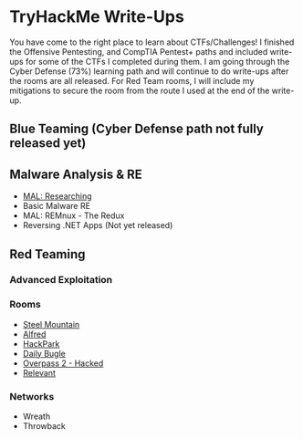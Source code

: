 # TryHackMe Write-Ups
You have come to the right place to learn about CTFs/Challenges! I finished the Offensive Pentesting, and CompTIA Pentest+ paths and included write-ups for some of the CTFs I completed during them. I am going through the Cyber Defense (73%) learning path and will continue to do write-ups after the rooms are all released. For Red Team rooms, I will include my mitigations to secure the room from the route I used at the end of the write-up.

## Blue Teaming (Cyber Defense path not fully released yet)
## Malware Analysis & RE

* [MAL: Researching](./write-ups/malresearching.md)
* Basic Malware RE
* MAL: REMnux - The Redux
* Reversing .NET Apps (Not yet released)

## Red Teaming
### Advanced Exploitation

### Rooms

* [Steel Mountain](./write-ups/steelmountain.md)
* [Alfred](./write-ups/alfred.md)
* [HackPark](./write-ups/hackpark.md)
* [Daily Bugle](./write-ups/dailybugle.md)
* [Overpass 2 - Hacked](./write-ups/overpass2hacked.md)
* [Relevant](./write-ups/relevant.md)

### Networks

* Wreath
* Throwback
